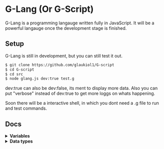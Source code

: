 # G-Lang (Or G-Script)

G-Lang is a programming langauge written fully in JavaScript. It will be a powerful langauge once the development stage is finished.

## Setup

G-Lang is still in development, but you can still test it out.

```sh
$ git clone https://github.com/glaukiol1/G-script
$ cd G-script
$ cd src
$ node glang.js dev:true test.g
```
dev:true can also be dev:false, its ment to display more data. Also you can put "verbose" instead of dev:true to get more loggs on whats happening.

Soon there will be a interactive shell, in which you dont need a .g file to run and test commands.

## Docs

<details>
  <summary><b>Variables</b></summary>
  <br>
  
  A variable is a method of storage, you can store data in a variable, and later access it. There are two types of variables, *constant* ones and *non-constant* ones.
  
  - Constant Variables are variables that cant be changed, after they are defined their value will stay the same, and never change.
  - Non-constant Varivales on the other hand, they can be redefined at any time!
  
  ```js
  var hello = "Hello!" // This is a Non-constant variable
  const hello = "Hello!" // This is a constant variable
  ```
  
  You can access the variables by the variable name, like so, `hello`.
  
  To redefine a variable, run,
  ```js
  var hello = "Hello 2!"
  ```
  
</details>

<details>
  <summary><b>Data types</b></summary>
  <br>
  
  These are the currently supported data types in G-Lang;
  
  - Int (Number)
  - Str (String)
  - Bool (Boolean) `true` `false`
  - Obj (Object) `{"Test": "hello!"}`
  
</details>
